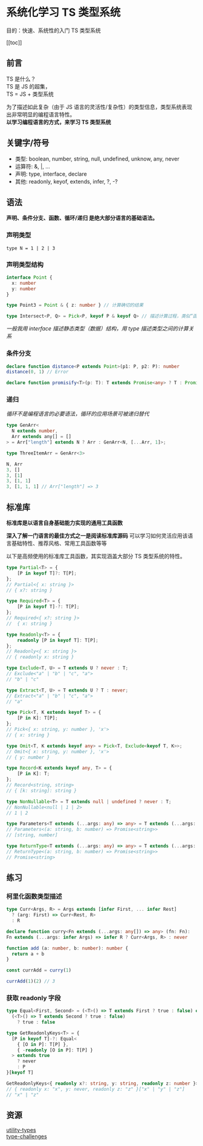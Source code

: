# 系统化学习 TS 类型系统
目的：快速、系统性的入门 TS 类型系统

[[toc]]

## 前言
TS 是什么？  
TS 是 JS 的超集，  
TS = JS + 类型系统

为了描述如此复杂（由于 JS 语言的灵活性/复杂性）的类型信息，类型系统表现出非常明显的编程语言特性。  
**以学习编程语言的方式，来学习 TS 类型系统**  

## 关键字/符号
- 类型: boolean, number, string, null, undefined, unknow, any, never
- 运算符: &, |, ...
- 声明: type, interface, declare
- 其他: readonly, keyof, extends, infer, ?, -?

## 语法

**声明、条件分支、函数、循环/递归 是绝大部分语言的基础语法。**  

### 声明类型

`type N = 1 | 2 | 3`

### 声明类型结构

```ts
interface Point {
  x: number
  y: number
}

type Point3 = Point & { z: number } // 计算确切的结果

type Intersect<P, Q> = Pick<P, keyof P & keyof Q> // 描述计算过程，类似“函数”
```

*一般我用 interface 描述静态类型（数据）结构，用 type 描述类型之间的计算关系*  

### 条件分支

```ts
declare function distance<P extends Point>(p1: P, p2: P): number
distance(0, 1) // Error

declare function promisify<T>(p: T): T extends Promise<any> ? T : Promise<T>
```

### 递归
*循环不是编程语言的必要语法，循环的应用场景可被递归替代*  

```ts
type GenArr<
  N extends number, 
  Arr extends any[] = []
> = Arr["length"] extends N ? Arr : GenArr<N, [...Arr, 1]>;

type ThreeItemArr = GenArr<3>

N, Arr
3, []
3, [1]
3, [1, 1]
3, [1, 1, 1] // Arr["length"] => 3
```


## 标准库

**标准库是以语言自身基础能力实现的通用工具函数**  

**深入了解一门语言的最佳方式之一是阅读标准库源码**
可以学习如何灵活应用该语言基础特性、推荐风格、常用工具函数等等  

以下是高频使用的标准库工具函数，其实现涵盖大部分 TS 类型系统的特性。  
```ts
type Partial<T> = {
    [P in keyof T]?: T[P];
};
// Partial<{ x: string }> 
// { x?: string }

type Required<T> = {
    [P in keyof T]-?: T[P];
};
// Required<{ x?: string }> 
//  { x: string }

type Readonly<T> = {
    readonly [P in keyof T]: T[P];
};
// Readonly<{ x: string }> 
// { readonly x: string }

type Exclude<T, U> = T extends U ? never : T;
// Exclude<"a" | "b" | "c", "a">
// "b" | "c"

type Extract<T, U> = T extends U ? T : never;
// Extract<"a" | "b" | "c", "a">
// "a"

type Pick<T, K extends keyof T> = {
    [P in K]: T[P];
};
// Pick<{ x: string, y: number }, 'x'> 
// { x: string }

type Omit<T, K extends keyof any> = Pick<T, Exclude<keyof T, K>>;
// Omit<{ x: string, y: number }, 'x'> 
// { y: number }

type Record<K extends keyof any, T> = {
    [P in K]: T;
};
// Record<string, string>
// { [k: string]: string }

type NonNullable<T> = T extends null | undefined ? never : T;
// NonNullable<null | 1 | 2> 
// 1 | 2

type Parameters<T extends (...args: any) => any> = T extends (...args: infer P) => any ? P : never;
// Parameters<(a: string, b: number) => Promise<string>>
// [string, number]

type ReturnType<T extends (...args: any) => any> = T extends (...args: any) => infer R ? R : any;
// ReturnType<(a: string, b: number) => Promise<string>>
// Promise<string>
```

## 练习

### 柯里化函数类型描述
```ts
type Curr<Args, R> = Args extends [infer First, ... infer Rest]
  ? (arg: First) => Curr<Rest, R>
  : R

declare function curry<Fn extends (...args: any[]) => any> (fn: Fn):
Fn extends (...args: infer Args) => infer R ? Curr<Args, R> : never

function add (a: number, b: number): number {
  return a + b
}

const currAdd = curry(1)

currAdd(1)(2) // 3
```

### 获取 readonly 字段
```ts
type Equal<First, Second> = (<T>() => T extends First ? true : false) extends 
  (<T>() => T extends Second ? true : false) 
    ? true : false 

type GetReadonlyKeys<T> = {
  [P in keyof T]-?: Equal<
    { [O in P]: T[P] },
    { -readonly [O in P]: T[P] }
  > extends true
    ? never
    : P
}[keyof T]

GetReadonlyKeys<{ readonly x?: string, y: string, readonly z: number }>
// { readonly x: "x", y: never, readonly z: "z" }["x" | "y" | "z"]
// "x" | "z"
```

## 资源
[utility-types](https://github.com/piotrwitek/utility-types)  
[type-challenges](https://github.com/type-challenges/type-challenges)  